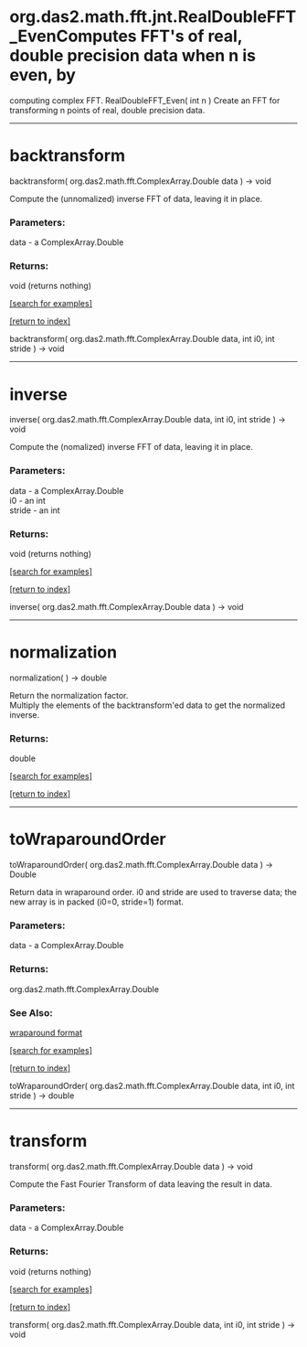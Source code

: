 # org.das2.math.fft.jnt.RealDoubleFFT_EvenComputes FFT's of real, double precision data when n is even, by
 computing complex FFT.
RealDoubleFFT_Even( int n )
Create an FFT for transforming n points of real, double precision data.

***
<a name="backtransform"></a>
# backtransform
backtransform( org.das2.math.fft.ComplexArray.Double data ) &rarr; void

Compute the (unnomalized) inverse FFT of data, leaving it in place.

### Parameters:
data - a ComplexArray.Double

### Returns:
void (returns nothing)


<a href="https://github.com/autoplot/dev/search?q=backtransform&unscoped_q=backtransform">[search for examples]</a>

<a href="https://github.com/autoplot/documentation/blob/master/javadoc/index-all.md">[return to index]</a>

backtransform( org.das2.math.fft.ComplexArray.Double data, int i0, int stride ) &rarr; void<br>
***
<a name="inverse"></a>
# inverse
inverse( org.das2.math.fft.ComplexArray.Double data, int i0, int stride ) &rarr; void

Compute the (nomalized) inverse FFT of data, leaving it in place.

### Parameters:
data - a ComplexArray.Double
<br>i0 - an int
<br>stride - an int

### Returns:
void (returns nothing)


<a href="https://github.com/autoplot/dev/search?q=inverse&unscoped_q=inverse">[search for examples]</a>

<a href="https://github.com/autoplot/documentation/blob/master/javadoc/index-all.md">[return to index]</a>

inverse( org.das2.math.fft.ComplexArray.Double data ) &rarr; void<br>
***
<a name="normalization"></a>
# normalization
normalization(  ) &rarr; double

Return the normalization factor.  
 Multiply the elements of the backtransform'ed data to get the normalized inverse.

### Returns:
double


<a href="https://github.com/autoplot/dev/search?q=normalization&unscoped_q=normalization">[search for examples]</a>

<a href="https://github.com/autoplot/documentation/blob/master/javadoc/index-all.md">[return to index]</a>

***
<a name="toWraparoundOrder"></a>
# toWraparoundOrder
toWraparoundOrder( org.das2.math.fft.ComplexArray.Double data ) &rarr; Double

Return data in wraparound order.
 i0 and stride are used to traverse data; the new array is in 
 packed (i0=0, stride=1) format.

### Parameters:
data - a ComplexArray.Double

### Returns:
org.das2.math.fft.ComplexArray.Double

### See Also:
<a href='https://git.uiowa.edu/jbf/autoplot/-/blob/master/doc/<a href="package-summary/html.md#wraparound">wraparound format</A>'><a href="package-summary.html#wraparound">wraparound format</A></a> <br>

<a href="https://github.com/autoplot/dev/search?q=toWraparoundOrder&unscoped_q=toWraparoundOrder">[search for examples]</a>

<a href="https://github.com/autoplot/documentation/blob/master/javadoc/index-all.md">[return to index]</a>

toWraparoundOrder( org.das2.math.fft.ComplexArray.Double data, int i0, int stride ) &rarr; double<br>
***
<a name="transform"></a>
# transform
transform( org.das2.math.fft.ComplexArray.Double data ) &rarr; void

Compute the Fast Fourier Transform of data leaving the result in data.

### Parameters:
data - a ComplexArray.Double

### Returns:
void (returns nothing)


<a href="https://github.com/autoplot/dev/search?q=transform&unscoped_q=transform">[search for examples]</a>

<a href="https://github.com/autoplot/documentation/blob/master/javadoc/index-all.md">[return to index]</a>

transform( org.das2.math.fft.ComplexArray.Double data, int i0, int stride ) &rarr; void<br>

